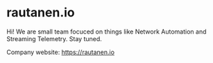 # rautanen.io

Hi! We are small team focuced on things like Network Automation and Streaming Telemetry. Stay tuned.

Company website: https://rautanen.io
